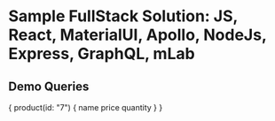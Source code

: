 # Sample FullStack Solution: JS, React, MaterialUI, Apollo, NodeJs, Express, GraphQL, mLab

## Demo Queries

{
  product(id: "7") {
    name
    price
    quantity
  }
}
